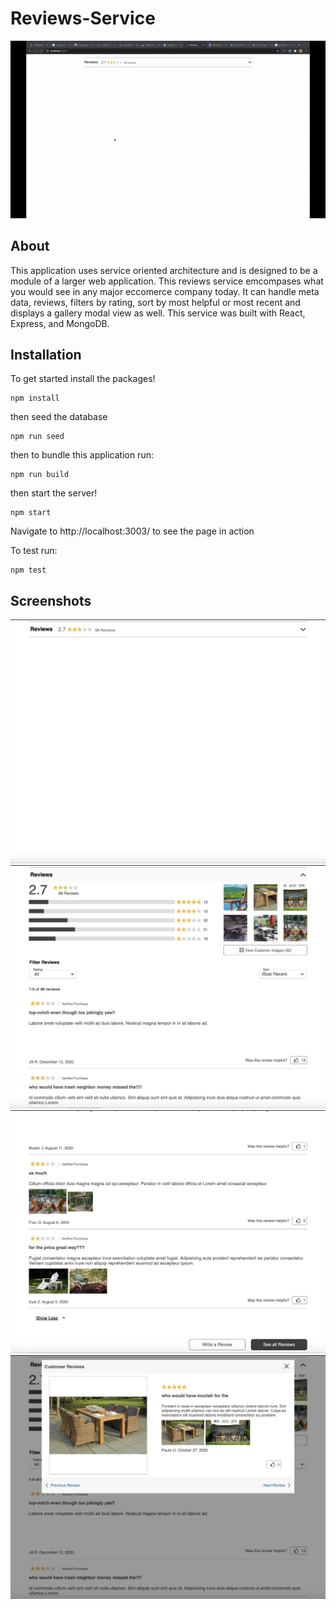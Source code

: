 # Reviews-Service

![Alt text](images/reviews-tour.gif "App Demo")

## About

This application uses service oriented architecture and is designed to be a module of a larger web application.  This reviews service emcompases what you would see in any major eccomerce company today.  It can handle meta data, reviews, filters by rating, sort by most helpful or most recent and displays a gallery modal view as well. This service was built with React, Express, and MongoDB.

## Installation

To get started install the packages!

```
npm install
```

then seed the database

```
npm run seed
```

then to bundle this application run:

```
npm run build
```

then start the server!

```
npm start
```

Navigate to http://localhost:3003/ to see the page in action

To test run:

```
npm test
```

## Screenshots

![Alt text](images/closed.png "App Demo")
![Alt text](images/open.png "App Demo")
![Alt text](images/reviews.png "App Demo")
![Alt text](images/modal.png "App Demo")